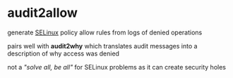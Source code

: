 # audit2allow  
  
generate [SELinux](https://github.com/disc0ninja/zet/search?q=SELinux) policy allow rules from logs of denied operations

pairs well with **audit2why** which translates audit messages into a description of why access was denied

not a *"solve all, be all"* for SELinux problems as it can create security holes
